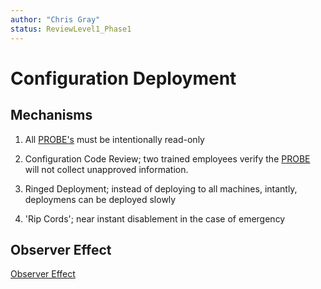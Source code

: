 ```yaml
---
author: "Chris Gray"
status: ReviewLevel1_Phase1
---
```


# Configuration Deployment

## Mechanisms

1. All [PROBE's](./Definitions.document.md#PROBE) must be intentionally read-only

1. Configuration Code Review;  two trained employees verify the [PROBE](./Definitions.document.md#PROBE) will not collect unapproved information.

1. Ringed Deployment; instead of deploying to all machines, intantly, deploymens can be deployed slowly


1. 'Rip Cords'; near instant disablement in the case of emergency

## Observer Effect
[Observer Effect](./PositionPaper.ObserverEffect.document.md)


